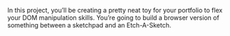 In this project, you’ll be creating a pretty neat toy for your portfolio to flex your DOM manipulation skills. You’re going to build a browser version of something between a sketchpad and an Etch-A-Sketch.

